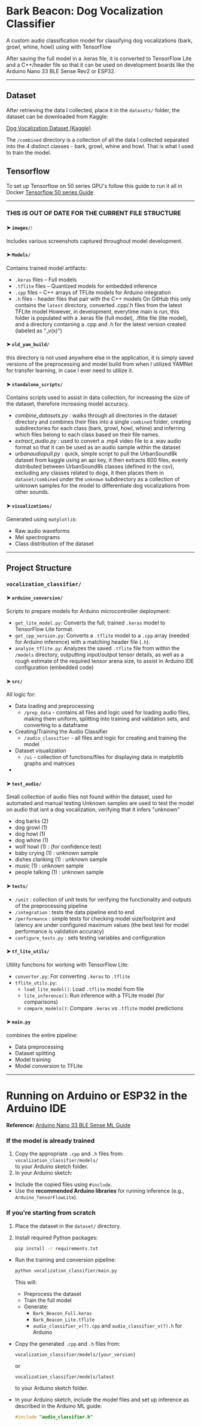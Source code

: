 # Bark Beacon: Dog Vocalization Classifier

A custom audio classification model for classifying dog vocalizations (bark, growl, whine, howl) using with TensorFlow 

After saving the full model in a .keras file, it is converted to TensorFlow Lite and a C++/header file so that it can be used on development boards like the Arduino Nano 33 BLE Sense Rev2 or ESP32.

---

##  Dataset

After retrieving the data I collected, place it in the `datasets/` folder, the dataset can be downloaded from Kaggle:

[Dog Vocalization Dataset (Kaggle)](https://www.kaggle.com/datasets/nathanvititoe/dog-vocalization-dataset)

The `/combined` directory is a collection of all the data I collected separated into the 4 distinct classes - bark, growl, whine and howl. That is what I used to train the model.  

## Tensorflow
To set up Tensorflow on 50 series GPU's follow this guide to run it all in Docker
[Tensorflow 50 series Guide](https://blog.mypapit.net/2025/06/how-to-get-tensorflow-acceleration-with-nvidia-rtx-50-series-gpu-with-docker-rtx5060ti-16gb-for-ubuntu-and-windows-wsl2.html)

---
### THIS IS OUT OF DATE FOR THE CURRENT FILE STRUCTURE
#### ➤ `images/`:  
  Includes various screenshots captured throughout model development.

#### ➤ `Models/`
Contains trained model artifacts:
- `.keras` files – Full models
- `.tflite` files – Quantized models for embedded inference
- `.cpp` files – C++ arrays of TFLite models for Arduino integration
- `.h` files - header files that pair with the C++ models
On GitHub this only contains the `latest` directory, converted .cpp/.h files from the latest TFLite model
However, in development, everytime main is run, this folder is populated with a .keras file (full model), .tflite file (lite model), and a directory containing a .cpp and .h for the latest version created (labeled as "_v(x)")
  
#### ➤ `old_yam_build/`
  this directory is not used anywhere else in the application, it is simply saved versions of the preprocessing and model build from when I utilized YAMNet for transfer learning, in case I ever need to utilize it. 

#### ➤ `standalone_scripts/`
  Contains scripts used to assist in data collection, for increasing the size of the dataset, therefore increasing model accuracy. 
  
  - *combine_datasets.py* : walks through all directories in the dataset directory and combines their files into a single `combined` folder, creating subdirectories for each class (bark, growl, howl, whine) and inferring which files belong to each class based on their file names. 
  - *extract_audio.py* : used to convert a .mp4 video file to a .wav audio format so that it can be used as an audio sample within the dataset
  - *urbanaudiopull.py* : quick, simple script to pull the UrbanSound8k dataset from kaggle using an api key, it then extracts 600 files, evenly distributed between UrbanSound8k classes (defined in the csv), excluding any classes related to dogs, it then places them in `dataset/combined` under the `unknown` subdirectory as a collection of unknown samples for the model to differentiate dog vocalizations from other sounds. 

#### ➤ `visualizations/`
  Generated using `matplotlib`:
  - Raw audio waveforms  
  - Mel spectrograms  
  - Class distribution of the dataset

---

## Project Structure

### `vocalization_classifier/`

#### ➤ `arduino_conversion/`
Scripts to prepare models for Arduino microcontroller deployment:
- `get_lite_model.py`: Converts the full, trained `.keras` model to TensorFlow Lite format.
- `get_cpp_version.py`: Converts a `.tflite` model to a `.cpp` array (needed for Arduino inference) with a matching header file (`.h`).
- `analyze_tflite.py`: Analyzes the saved `.tflite` file from within the `/models` directory, outputting input/output tensor details, as well as a rough estimate of the required tensor arena size, to assist in Arduino IDE configuration (embedded code)

#### ➤ `src/`
All logic for:
- Data loading and preprocessing
  - `/prep_data` - contains all files and logic used for loading audio files, making them uniform, splitting into training and validation sets, and converting to a dataframe
- Creating/Training the Audio Classifier
  - `/audio_classifier` - all files and logic for creating and training the model
- Dataset visualization
  - `/ui` - collection of functions/files for displaying data in matplotlib graphs and matrices
- 
#### ➤ `test_audio/`
Small collection of audio files not found within the dataset, used for automated and manual testing
Unknown samples are used to test the model on audio that isnt a dog vocalization, verifying that it infers "unknown"
- dog barks (2)
- dog growl (1) 
- dog howl (1)
- dog whine (1)
- wolf howl (1) : (for confidence test)
- baby crying (1) : unknown sample
- dishes clanking (1) : unknown sample
- music (1) : unknown sample
- people talking (1) : unknown sample

#### ➤ `tests/`
  - `/unit` : collection of unit tests for verifying the functionality and outputs of the preprocessing pipeline
  - `/integration` : tests the data pipeline end to end
  - `/performance` : simple tests for checking model size/footprint and latency are under configured maximum values (the best test for model performance is validation accuracy)
  - `configure_tests.py` : sets testing variables and configuration

#### ➤ `tf_lite_utils/`
Utility functions for working with TensorFlow Lite:
- `converter.py`: For converting `.keras` to `.tflite`
- `tflite_utils.py`:
  - `load_lite_model()`: Load `.tflite` model from file
  - `lite_inference()`: Run inference with a TFLite model (for comparisons)
  - `compare_models()`: Compare `.keras` vs `.tflite` model predictions

#### ➤ `main.py`
combines the entire pipeline:
- Data preprocessing  
- Dataset splitting  
- Model training  
- Model conversion to TFLite  
---


# Running on Arduino or ESP32 in the Arduino IDE
**Reference:** [Arduino Nano 33 BLE Sense ML Guide](https://docs.arduino.cc/tutorials/nano-33-ble-sense/get-started-with-machine-learning/)

### If the model is already trained
1. Copy the appropriate `.cpp` and `.h` files from:  
   `vocalization_classifier/models/`  
   to your Arduino sketch folder.
2.  In your Arduino sketch:
   - Include the copied files using `#include`.
   - Use the **recommended Arduino libraries** for running inference (e.g., `Arduino_TensorFlowLite`).

### If you're starting from scratch
1. Place the dataset in the `dataset/` directory.
2. Install required Python packages:

   ```bash
   pip install -r requirements.txt
   ```
- Run the training and conversion pipeline:

   ```bash
   python vocalization_classifier/main.py
   ```
    This will:
   - Preprocess the dataset
   - Train the full model
   - Generate:
     - `Bark_Beacon_Full.keras`
     - `Bark_Beacon_Lite.tflite`
     - `audio_classifier_v(?).cpp` and `audio_classifier_v(?).h` for Arduino
- Copy the generated `.cpp` and `.h` files from:

   ```
   vocalization_classifier/models/{your_version}
   ```
   or
   ```
   vocalization_classifier/models/latest
   ```
   to your Arduino sketch folder.
- In your Arduino sketch, include the model files and set up inference as described in the Arduino ML guide:

   ```cpp
   #include "audio_classifier.h"
   ```
